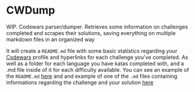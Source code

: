 # CWDump
WIP. Codewars parser/dumper. Retrieves some information on challenges completed and scrapes their solutions, saving everything on multiple markdown files in an organized way

It will create a `README.md` file with some basic statistics regarding your [Codewars](https://codewars.com) profile and hyperlinks for each challenge you've completed. As well as a folder for each language you have katas completed with, and a .md file inside of it for each difficulty available.
You can see an example of the `README.md` [here](/generated/README.md) and and example of one of the `.md` files containing informations regarding the challenge and your solution [here](/generated/example_challenges.md)
